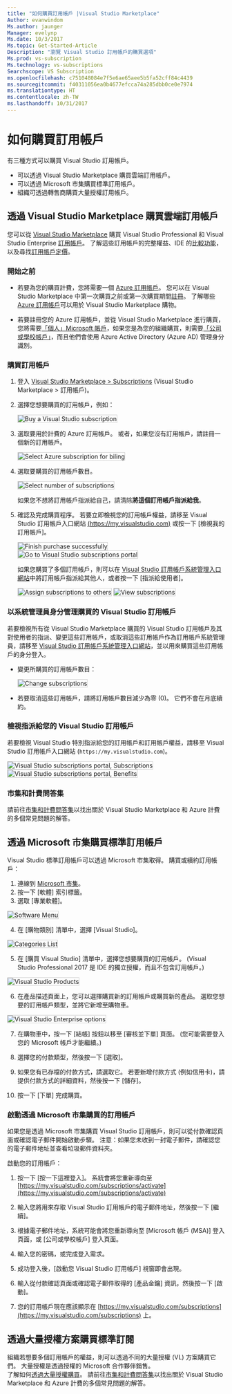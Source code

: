 ```yaml
---
title: "如何購買訂用帳戶 |Visual Studio Marketplace"
Author: evanwindom
Ms.author: jaunger
Manager: evelynp
Ms.date: 10/3/2017
Ms.topic: Get-Started-Article
Description: "瀏覽 Visual Studio 訂用帳戶的購買選項"
Ms.prod: vs-subscription
Ms.technology: vs-subscriptions
Searchscope: VS Subscription
ms.openlocfilehash: c751048084e7f5e6ae65aee5b5fa52cff84c4439
ms.sourcegitcommit: f40311056ea0b4677efcca74a285dbb0ce0e7974
ms.translationtype: HT
ms.contentlocale: zh-TW
ms.lasthandoff: 10/31/2017
---
```

#   <a name="how-to-buy-a-subscription"></a>如何購買訂用帳戶
有三種方式可以購買 Visual Studio 訂用帳戶。  
- 可以透過 Visual Studio Marketplace 購買雲端訂用帳戶。
- 可以透過 Microsoft 市集購買標準訂用帳戶。 
- 組織可透過轉售商購買大量授權訂用帳戶。  

## <a name="buying-cloud-subscriptions-through-the-visual-studio-marketplace"></a>透過 Visual Studio Marketplace 購買雲端訂用帳戶
您可以從 [Visual Studio Marketplace](https://marketplace.visualstudio.com) 購買 Visual Studio Professional 和 Visual Studio Enterprise [訂用帳戶](https://www.visualstudio.com/subscriptions/)。 了解這些訂用帳戶的完整權益、IDE 的[比較功能](https://www.visualstudio.com/vs/compare/)，以及尋找[訂用帳戶定價](https://www.visualstudio.com/vs/pricing/)。

### <a name="before-you-start"></a>開始之前

*   若要為您的購買計費，您將需要一個 [Azure 訂用帳戶](https://azure.microsoft.com/en-us/pricing/purchase-options/)。 您可以在 Visual Studio Marketplace 中第一次購買之前或第一次購買期間[註冊](https://account.windowsazure.com/Subscriptions)。
了解哪些 [Azure 訂用帳戶](https://docs.microsoft.com/en-us/vsts/marketplace/marketplace-billing-qa)可以用於 Visual Studio Marketplace 購物。 

*   若要註冊您的 Azure 訂用帳戶，並從 Visual Studio Marketplace 進行購買，您將需要[「個人」Microsoft 帳戶](https://www.microsoft.com/account)，如果您是為您的組織購買，則需要[「公司或學校帳戶」](https://azure.microsoft.com/en-us/documentation/articles/sign-up-organization/)，而且他們會使用 Azure Active Directory (Azure AD) 管理身分識別。

### <a name="buy-subscriptions"></a>購買訂用帳戶


1.  登入 [Visual Studio Marketplace > Subscriptions](https://marketplace.visualstudio.com/subscriptions) (Visual Studio Marketplace > 訂用帳戶)。

2.  選擇您想要購買的訂用帳戶，例如：

    <img alt="Buy a Visual Studio subscription" src="_img/buy-vs-subscriptions/buy-vs-sub-start.png" style="border: 1px solid #CCCCCC" />

3.  選取要用於計費的 Azure 訂用帳戶。
或者，如果您沒有訂用帳戶，請註冊一個新的訂用帳戶。

    <img alt="Select Azure subscription for biling" src="_img/buy-vs-subscriptions/buy-vs-sub-Azure-sub.png" style="border: 1px solid #CCCCCC" />

4.  選取要購買的訂用帳戶數目。

    <img alt="Select number of subscriptions" src="_img/buy-vs-subscriptions/buy-vs-sub-users.png" style="border: 1px solid #CCCCCC" />

    如果您不想將訂用帳戶指派給自己，請清除**將這個訂用帳戶指派給我**。

5.  確認及完成購買程序。 若要立即檢視您的訂用帳戶權益，請移至 Visual Studio 訂用帳戶入口網站 [(https://my.visualstudio.com)](https://my.visualstudio.com) 或按一下 [檢視我的訂用帳戶]。

    <img alt="Finish purchase successfully" src="_img/buy-vs-subscriptions/buy-vs-sub-success.png" style="border: 1px solid #CCCCCC" />

    <img alt="Go to Visual Studio subscriptions portal" src="_img/buy-vs-subscriptions/view-subscription-benefits-subscriptions-portal.png" style="border: 1px solid #CCCCCC" />

    如果您購買了多個訂用帳戶，則可以在 [Visual Studio 訂用帳戶系統管理入口網站]( https://manage.visualstudio.com/cloud)中將訂用帳戶指派給其他人，或者按一下 [指派給使用者]。

    <img alt="Assign subscriptions to others" src="_img/buy-vs-subscriptions/buy-vs-sub-success-many.png" style="border: 1px solid #CCCCCC" />

    <img alt="View subscriptions" src="_img/buy-vs-subscriptions/assign-subscriptions.png" style="border: 1px solid #CCCCCC" />

<a name="manage-subscriptions"></a>
###  <a name="manage-purchased-visual-studio-subscriptions-as-administrator"></a>以系統管理員身分管理購買的 Visual Studio 訂用帳戶

若要檢視所有從 Visual Studio Marketplace 購買的 Visual Studio 訂用帳戶及其對使用者的指派、變更這些訂用帳戶，或取消這些訂用帳戶作為訂用帳戶系統管理員，請移至 [Visual Studio 訂用帳戶系統管理入口網站](https://manage.visualstudio.com/cloud)，並以用來購買這些訂用帳戶的身分登入。

*   變更所購買的訂用帳戶數目：

    <img alt="Change subscriptions" src="_img/buy-vs-subscriptions/manage-subscriptions.png" style="border: 1px solid #CCCCCC" />

*   若要取消這些訂用帳戶，請將訂用帳戶數目減少為零 (0)。 它們不會在月底續約。

### <a name="view-visual-studio-subscriptions-assigned-to-you"></a>檢視指派給您的 Visual Studio 訂用帳戶

若要檢視 Visual Studio 特別指派給您的訂用帳戶和訂用帳戶權益，請移至 Visual Studio 訂用帳戶入口網站 (```https://my.visualstudio.com```)。

<img alt="Visual Studio subscriptions portal, Subscriptions" src="_img/buy-vs-subscriptions/view-assigned-subscription-list-subscriptions-portal.png" style="border: 1px solid #CCCCCC" />

<img alt="Visual Studio subscriptions portal, Benefits" src="_img/buy-vs-subscriptions/view-subscription-benefits-subscriptions-portal.png" style="border: 1px solid #CCCCCC" />

### <a name="marketplace-and-billing-qa"></a>市集和計費問答集

請前往[市集和計費問答集](/vsts/marketplace/marketplace-billing-qa)以找出關於 Visual Studio Marketplace 和 Azure 計費的多個常見問題的解答。 

## <a name="buying-standard-subscriptions-through-the-microsoft-store"></a>透過 Microsoft 市集購買標準訂用帳戶
Visual Studio 標準訂用帳戶可以透過 Microsoft 市集取得。  購買或續約訂用帳戶：

1. 連線到 [Microsoft 市集](https://www.microsoft.com)。
2. 按一下 [軟體] 索引標籤。
3. 選取 [專業軟體]。

<img alt="Software Menu" src="_img/buy-vs-subscriptions/professional-software.png" style="border: 1px solid #CCCCCC" />

4. 在 [購物類別] 清單中，選擇 [Visual Studio]。

<img alt="Categories List" src="_img/buy-vs-subscriptions/shop-categories.png" style="border: 1px solid #CCCCCC" />

5. 在 [購買 Visual Studio] 清單中，選擇您想要購買的訂用帳戶。 (Visual Studio Professional 2017 是 IDE 的獨立授權，而且不包含訂用帳戶。)

<img alt="Visual Studio Products" src="_img/buy-vs-subscriptions/shop-visual-studio.png" style="border: 1px solid #CCCCCC" />

6. 在產品描述頁面上，您可以選擇購買新的訂用帳戶或購買新的產品。  選取您想要的訂用帳戶類型，並將它新增至購物車。 

<img alt="Visual Studio Enterprise options" src="_img/buy-vs-subscriptions/enterprise-options.png" style="border: 1px solid #CCCCCC" />

7. 在購物車中，按一下 [結帳] 按鈕以移至 [審核並下單] 頁面。  (您可能需要登入您的 Microsoft 帳戶才能繼續。) 

8. 選擇您的付款類型，然後按一下 [選取]。

9. 如果您有已存檔的付款方式，請選取它。  若要新增付款方式 (例如信用卡)，請提供付款方式的詳細資料，然後按一下 [儲存]。

10. 按一下 [下單] 完成購買。  

### <a name="activating-subscriptions-purchased-through-the-microsoft-store"></a>啟動透過 Microsoft 市集購買的訂用帳戶

如果您是透過 Microsoft 市集購買 Visual Studio 訂用帳戶，則可以從付款確認頁面或確認電子郵件開始啟動步驟。 注意：如果您未收到一封電子郵件，請確認您的電子郵件地址並查看垃圾郵件資料夾。

啟動您的訂用帳戶： 

1. 按一下 [按一下這裡登入]。 系統會將您重新導向至 [https://my.visualstudio.com/subscriptions/activate](https://my.visualstudio.com/subscriptions/activate)

2. 輸入您將用來存取 Visual Studio 訂用帳戶的電子郵件地址，然後按一下 [繼續]。

3. 根據電子郵件地址，系統可能會將您重新導向至 [Microsoft 帳戶 (MSA)] 登入頁面，或 [公司或學校帳戶] 登入頁面。 

4. 輸入您的密碼，或完成登入需求。
5. 成功登入後，[啟動您 Visual Studio 訂用帳戶] 視窗即會出現。
6. 輸入從付款確認頁面或確認電子郵件取得的 [產品金鑰] 資訊，然後按一下 [啟動]。

7. 您的訂用帳戶現在應該顯示在 [https://my.visualstudio.com/subscriptions](https://my.visualstudio.com/subscriptions) 上。


## <a name="buying-standard-subscriptions-through-volume-license-programs"></a>透過大量授權方案購買標準訂閱


組織若想要多個訂用帳戶的權益，則可以透過不同的大量授權 (VL) 方案購買它們。  大量授權是透過授權的 Microsoft 合作夥伴銷售。  
了解如何[透過大量授權購買](https://www.microsoft.com/Licensing/how-to-buy/how-to-buy.aspx)。 請前往[市集和計費問答集](/vsts/marketplace/marketplace-billing-qa)以找出關於 Visual Studio Marketplace 和 Azure 計費的多個常見問題的解答。 

